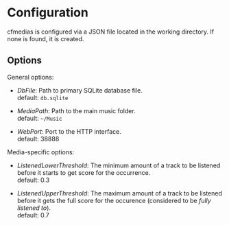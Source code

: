 Configuration
=============

cfmedias is configured via a JSON file located in the working directory. If none is found, it is created.

Options
-------

General options:

- _DbFile_: Path to primary SQLite database file.  
  default: `db.sqlite`

- _MediaPath_: Path to the main music folder.  
  default: `~/Music`

- _WebPort_: Port to the HTTP interface.  
  default: 38888

Media-specific options:

- _ListenedLowerThreshold_: The minimum amount of a track to be listened before it starts to get score for the occurrence.  
  default: 0.3

- _ListenedUpperThreshold_: The maximum amount of a track to be listened before it gets the full score for the occurence (considered to be _fully listened to_).  
  default: 0.7

  